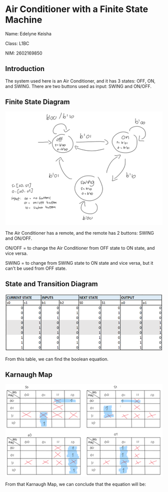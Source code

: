 # Air Conditioner with a Finite State Machine

Name: Edelyne Keisha

Class: L1BC

NIM: 2602169850

## Introduction

The system used here is an Air Conditioner, and it has 3 states: OFF, ON, and SWING. There are two buttons used as input: SWING and ON/OFF.


## Finite State Diagram

![states](images/FSMdiagram.png)

The Air Conditioner has a remote, and the remote has 2 buttons: SWING and ON/OFF.

ON/OFF = to change the Air Conditioner from OFF state to ON state, and vice versa.

SWING = to change from SWING state to ON state and vice versa, but it can't be used from OFF state.


## State and Transition Diagram

![table](images/StateTable.png)

From this table, we can find the boolean equation.


## Karnaugh Map

![kmap](images/KMAP.png)

From that Karnaugh Map, we can conclude that the equation will be:


